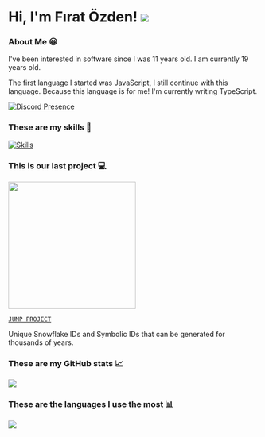 # Hi, I'm Fırat Özden! <img src="https://komarev.com/ghpvc?username=fir4tozden&label=Profile%20Views"/>

### About Me 😀

I've been interested in software since I was 11 years old. I am currently 19 years old.

The first language I started was JavaScript, I still continue with this language. Because this language is for me! I'm currently writing TypeScript.

[![Discord Presence](https://lanyard.cnrad.dev/api/586957794645901342)](https://discord.com/users/586957794645901342)

### These are my skills 🎯

[![Skills](https://skillicons.dev/icons?i=ts,js,bun,nodejs,npm,elysia,express,prisma,mongodb,redis,rabbitmq,cloudflare,firebase,docker,nextjs,react,tailwind,github,githubactions,git&perline=10&theme=dark)](https://skillicons.dev)

### This is our last project 💻

<img src="https://i.ibb.co/GvJ1ZRF0/unknown.png" width="256px"/>

[`JUMP PROJECT`](https://npmjs.com/package/uuniq)

Unique Snowflake IDs and Symbolic IDs that can be generated for thousands of years.

### These are my GitHub stats 📈

<img src="https://github-readme-stats.vercel.app/api?username=fir4tozden&show_icons=false&theme=transparent"/>

### These are the languages I use the most 📊

<img src="https://github-readme-stats.vercel.app/api/top-langs?username=fir4tozden&show_icons=false&theme=transparent"/>
